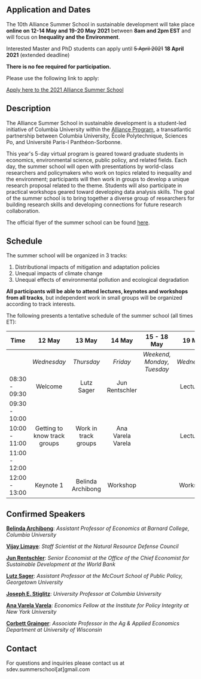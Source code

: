 ## Application and Dates

The 10th Alliance Summer School in sustainable development will take place **online on 12-14 May and 19-20 May 2021** between **8am and 2pm EST** and will focus on **Inequality and the Environment**. 

Interested Master and PhD students can apply until ~~5 April 2021~~  **18 April 2021** (extended deadline)

**There is no fee required for participation.**

Please use the following link to apply:

[Apply here to the 2021 Alliance Summer School](http://tinyurl.com/sdev2021)



## Description 

The Alliance Summer School in sustainable development is a student-led initiative of Columbia University within the [Alliance Program](https://alliance.columbia.edu/), a transatlantic partnership between Columbia University, École Polytechnique, Sciences Po, and Université Paris-I Panthéon-Sorbonne. 

This year's 5-day virtual program is geared toward graduate students in economics, environmental science, public policy, and related fields. Each day, the summer school will open with presentations by world-class researchers and policymakers who work on topics related to inequality and the environment; participants will then work in groups to develop a unique research proposal related to the theme. Students will also participate in practical workshops geared toward developing data analysis skills. The goal of the summer school is to bring together a diverse group of researchers for building research skills and developing connections for future research collaboration.

The official flyer of the summer school can be found [here](https://github.com/sdev-summerschool/site-2021/tree/main/Material/Flyer.pdf).



## Schedule

The summer school will be organized in 3 tracks: 

1. Distributional impacts of mitigation and adaptation policies
2. Unequal impacts of climate change
3. Unequal effects of environmental pollution and ecological degradation

**All participants will be able to attend lectures, keynotes and workshops from all tracks**, but independent work in small groups will be organized according to track interests. 

The following presents a tentative schedule of the summer school (all times ET):

| Time | 12 May    | 13 May | 14 May | 15 - 18 May | 19 May | 20 May |
| ---- | :---------: | :--------: | :------: | :-------: | :---------: | :--------: |
|  | *Wednesday* | *Thursday* | *Friday* | *Weekend, Monday, Tuesday* | *Wednesday* | *Thursday* |
| 08:30 - 09:30 | Welcome | Lutz Sager | Jun Rentschler |         | Lecture 5 | Keynote 2: Joseph Stiglitz |
| 09:30 - 10:00 |           |          |        |         |           |          |
| 10:00 - 11:00 | Getting to know track groups | Work in track groups | Ana Varela Varela | | Lecture 6 | Discussing Research Projects |
| 11:00 - 12:00 | | | | | | |
| 12:00 - 13:00 | Keynote 1 | Belinda Archibong | Workshop | | Workshop | Goodbye |



## Confirmed Speakers

[**Belinda Archibong**](https://sites.google.com/site/belindaarchibongbarnard/): *Assistant Professor of Economics at Barnard College, Columbia University*

[**Vijay Limaye**](https://www.nrdc.org/experts/vijay-limaye): *Staff Scientist at the Natural Resource Defense Council*

[**Jun Rentschler**](https://blogs.worldbank.org/team/jun-erik-rentschler): *Senior Economist at the Office of the Chief Economist for Sustainable Development at the World Bank*

[**Lutz Sager**](https://sites.google.com/view/lutzsager/): *Assistant Professor at the McCourt School of Public Policy, Georgetown University*

[**Joseph E. Stiglitz**](https://www8.gsb.columbia.edu/faculty/jstiglitz/): *University Professor at Columbia University*

[**Ana Varela Varela**](https://www.anavarelavarela.com/): *Economics Fellow at the Institute for Policy Integrity at New York University*

[**Corbett Grainger**](https://sites.google.com/site/cgrainger): *Associate Professor in the Ag & Applied Economics Department at University of Wisconsin*



## Contact

For questions and inquiries please contact us at sdev.summerschool[at]gmail.com

